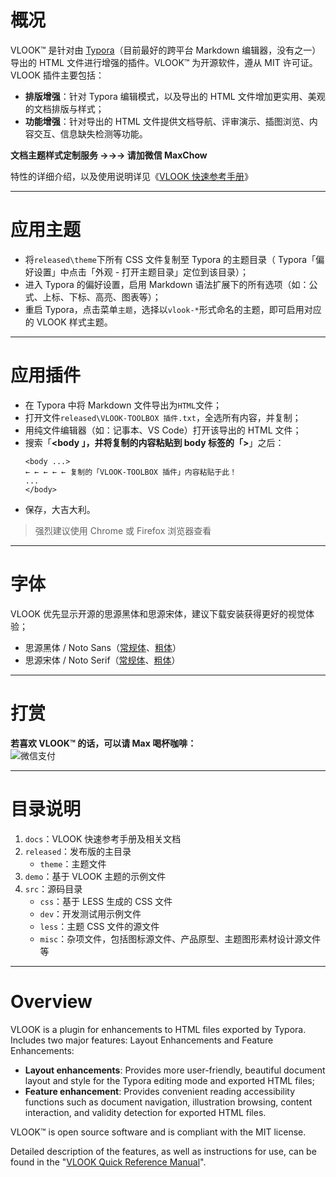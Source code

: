 # 概况

VLOOK™ 是针对由 [Typora](https://www.typora.io)（目前最好的跨平台 Markdown 编辑器，没有之一）导出的 HTML 文件进行增强的插件。VLOOK™ 为开源软件，遵从 MIT 许可证。
VLOOK 插件主要包括：

- **排版增强**：针对 Typora 编辑模式，以及导出的 HTML 文件增加更实用、美观的文档排版与样式；
- **功能增强**：针对导出的 HTML 文件提供文档导航、评审演示、插图浏览、内容交互、信息缺失检测等功能。

**文档主题样式定制服务 →→→ 请加微信 MaxChow**

特性的详细介绍，以及使用说明详见《[VLOOK 快速参考手册](https://madmaxchow.github.io/VLOOK/index.html)》

---

# 应用主题

- 将`released\theme`下所有 CSS 文件复制至 Typora 的主题目录（ Typora「偏好设置」中点击「外观 - 打开主题目录」定位到该目录）；
- 进入 Typora 的偏好设置，启用 Markdown 语法扩展下的所有选项（如：公式、上标、下标、高亮、图表等）；
- 重启 Typora，点击菜单`主题`，选择以`vlook-*`形式命名的主题，即可启用对应的 VLOOK 样式主题。

---

# 应用插件

- 在 Typora 中将 Markdown 文件导出为`HTML`文件；
- 打开文件`released\VLOOK-TOOLBOX 插件.txt`，全选所有内容，并复制；
- 用纯文件编辑器（如：记事本、VS Code）打开该导出的 HTML 文件；
- 搜索「**<body **」，并将复制的内容粘贴到 body 标签的「**>**」之后：
  ```
  <body ...>
  ← ← ← ← ← 复制的「VLOOK-TOOLBOX 插件」内容粘贴于此！
  ...
  </body>
  ```
+ 保存，大吉大利。

> 强烈建议使用 Chrome 或 Firefox 浏览器查看

---

# 字体

VLOOK 优先显示开源的思源黑体和思源宋体，建议下载安装获得更好的视觉体验；

- 思源黑体 / Noto Sans（[常规体](https://github.com/googlefonts/noto-cjk/blob/master/NotoSansCJKsc-Regular.otf)、[粗体](https://github.com/googlefonts/noto-cjk/blob/master/NotoSansCJKsc-Bold.otf)）
- 思源宋体 / Noto Serif（[常规体](https://github.com/googlefonts/noto-cjk/blob/master/NotoSerifCJKsc-Regular.otf)、[粗体](https://github.com/googlefonts/noto-cjk/blob/master/NotoSerifCJKsc-Bold.otf)）

---

# 打赏

**若喜欢 VLOOK™ 的话，可以请 Max 喝杯咖啡：**<br>
![微信支付](https://ws1.sinaimg.cn/large/006tKfTcgy1fsmnridvyxj303y04mt94.jpg)

---

# 目录说明

1. `docs`：VLOOK 快速参考手册及相关文档
2. `released`：发布版的主目录
    - `theme`：主题文件
3. `demo`：基于 VLOOK 主题的示例文件
4. `src`：源码目录
    - `css`：基于 LESS 生成的 CSS 文件
    - `dev`：开发测试用示例文件
    - `less`：主题 CSS 文件的源文件
    - `misc`：杂项文件，包括图标源文件、产品原型、主题图形素材设计源文件等

---

# Overview

VLOOK is a plugin for enhancements to HTML files exported by Typora. Includes two major features: Layout Enhancements and Feature Enhancements:

- **Layout enhancements**: Provides more user-friendly, beautiful document layout and style for the Typora editing mode and exported HTML files;
- **Feature enhancement**: Provides convenient reading accessibility functions such as document navigation, illustration browsing, content interaction, and validity detection for exported HTML files.

VLOOK™ is open source software and is compliant with the MIT license.

Detailed description of the features, as well as instructions for use, can be found in the "[VLOOK Quick Reference Manual](https://madmaxchow.github.io/VLOOK/index.html)".

